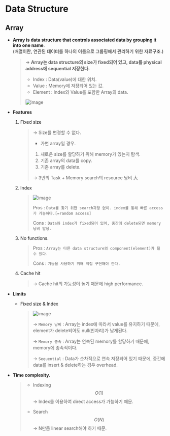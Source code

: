 # Data Structure

## Array

- **Array is data structure that controls associated data by grouping it into one name**.<br>(배열이란, 연관된 데이터를 하나의 이름으로 그룹핑해서 관리하기 위한 자료구조.)
  
  > → **Array는 data structure의 size가 fixed되어 있고, data를 physical address에 sequential 저장한다.**
  >
  > * Index : Data(value)에 대한 위치.
  > * Value : Memory에 저장되어 있는 값.
  > * Element : Index와 Value를 포함한 Array의 data.
  >
  > ![image](https://user-images.githubusercontent.com/23169707/66268907-0c835380-e87d-11e9-9348-1274f8f99c4d.png)

- **Features**

  1. Fixed size 

     > → Size를 변경할 수 없다.
     >
     > - 가변 array일 경우.
     >
     > 1. 새로운 size를 할당하기 위해 memory가 있는지 탐색.
     > 2. 기존 array의 data를 copy.
     > 3. 기존 array를 delete.
     >
     > → 3번의 Task + Memory search의 resource 낭비 大

  2. Index

     > ![image](https://user-images.githubusercontent.com/23169707/66269394-cdf09780-e882-11e9-982a-53134a8817d6.png)
     >
     > Pros : `Data를 찾기 위한 search과정 없이. index를 통해 빠른 access가 가능하다.[=random access]`
     >
     > Cons : `Data와 index가 fixed되어 있어, 중간에 delete되면 memory 낭비 발생.`

  3. No functions.

     > Pros : `Array는 다른 data structure의 component(element)가 될 수 있다.`
     >
     > Cons : `기능을 사용하기 위해 직접 구현해야 한다.` 

  4. Cache hit

     > → Cache hit의 가능성이 높기 때문에 high performance.

- **Limits**

  * Fixed size & Index

    > ![image](https://user-images.githubusercontent.com/23169707/66269537-7a7f4900-e884-11e9-9bcb-35598650b81d.png)
    >
    > → `Memory 낭비` : Array는 index에 따라서 value를 유지하기 때문에, element가 delete되어도 null(빈자리)가 남게된다.
    >
    > → `Memory 종속` : Array는 연속된 memory를 할당하기 때문에, memory에 종속적이다.
    >
    > → `Sequential` : Data가 순차적으로 연속 저장되어 있기 때문에, 중간에 data를 insert & delete하는 경우 overhead. 


- **Time complexity.**

  > * Indexing
  >   $$
  >   O(1)
  >   $$
  >   → Index를 이용하여 direct access가 가능하기 때문.
  >
  > * Search
  >   $$
  >   O(N)
  >   $$
  >   → N만큼 linear search해야 하기 때문.
